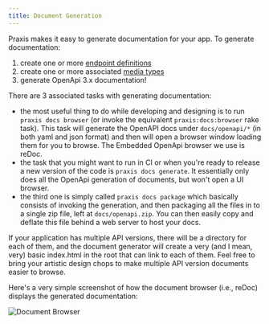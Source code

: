 ```yaml
---
title: Document Generation
---
```

Praxis makes it easy to generate documentation for your app. To generate
documentation:

1. create one or more [endpoint definitions](endpoint-definitions)
2. create one or more associated [media types](media-types)
3. generate OpenApi 3.x documentation!

There are 3 associated tasks with generating documentation:

* the most useful thing to do while developing and designing is to run `praxis docs browser` (or invoke the equivalent `praxis:docs:browser` rake task). This task will generate the OpenAPI docs under `docs/openapi/*` (in both yaml and json format) and then will open a browser window loading them for you to browse. The Embedded OpenApi browser we use is reDoc.
* the task that you might want to run in CI or when you're ready to release a new version of the code is `praxis docs generate`. It essentially only does all the OpenApi generation of documents, but won't open a UI browser.
* the third one is simply called `praxis docs package` which basically consists of invoking the generation, and then packaging all the files in to a single zip file, left at `docs/openapi.zip`. You can then easily copy and deflate this file behind a web server to host your docs.

If your application has multiple API versions, there will be a directory for each of them, and the document generator will create a very (and I mean, very) basic index.html in the root that can link to each of them. Feel free to bring your artistic design chops to make multiple API version documents easier to browse.

Here's a very simple screenshot of how the document browser (i.e., reDoc) displays the generated documentation:

![Document Browser](/img/first-api-doc-browser.png)
